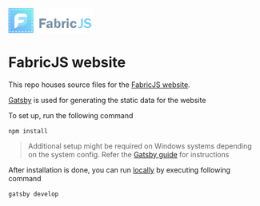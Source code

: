 [website-url]: https://fabricjs.github.io/  "FabricJS website"

![FabricJS logo](src/images/fabricjs-logo.png)

# FabricJS website

This repo houses source files for the [FabricJS website][website-url].

[Gatsby](https://www.gatsbyjs.org) is used for generating the static data for the website

To set up, run the following command
```shell
npm install
```

> Additional setup might be required on Windows systems depending on the system config. Refer the [Gatsby guide](https://www.gatsbyjs.org/docs/gatsby-on-windows/) for instructions

After installation is done, you can run [locally](http://localhost:8000) by executing following command
```shell
gatsby develop
```

